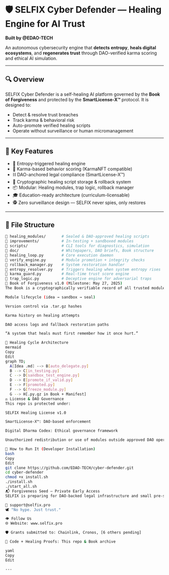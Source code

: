 # 🛡️ SELFIX Cyber Defender — Healing Engine for AI Trust
**Built by @EDAO-TECH**

An autonomous cybersecurity engine that **detects entropy**, **heals digital ecosystems**, and **regenerates trust** through DAO-verified karma scoring and ethical AI simulation.

---

## 🔍 Overview
SELFIX Cyber Defender is a self-healing AI platform governed by the **Book of Forgiveness** and protected by the **SmartLicense-X™** protocol. It is designed to:
- Detect & resolve trust breaches
- Track karma & behavioral risk
- Auto-promote verified healing scripts
- Operate without surveillance or human micromanagement

---

## 🚀 Key Features
- 🔁 Entropy-triggered healing engine
- 🧠 Karma-based behavior scoring (KarmaNFT compatible)
- ⛓️ DAO-anchored legal compliance (SmartLicense-X™)
- 🔐 Cryptographic healing script storage & rollback system
- 📦 Modular: Healing modules, trap logic, rollback manager
- 🎓 Education-ready architecture (curriculum-licensable)
- 🕵️ Zero surveillance design — SELFIX never spies, only restores

---

## 📂 File Structure

```bash
📁 healing_modules/       # Sealed & DAO-approved healing scripts
📁 improvements/          # In-testing + sandboxed modules
📁 scripts/               # CLI tools for diagnostics, simulation
📁 doc/                   # Whitepapers, DAO briefs, Book structure
🧩 healing_loop.py        # Core execution daemon
🧩 verify_engine.py       # Module promotion + integrity checks
🧩 rollback_manager.py    # System restoration handler
🧩 entropy_resolver.py    # Triggers healing when system entropy rises
🧩 karma_guard.py         # Real-time trust score engine
🧩 trap_logic.py          # Deceptive engine for adversarial traps
📘 Book of Forgiveness v1.0 (Milestone: May 27, 2025)
The Book is a cryptographically verifiable record of all trusted modules. It governs:

Module lifecycle (idea → sandbox → seal)

Version control via .tar.gz hashes

Karma history on healing attempts

DAO access logs and fallback restoration paths

“A system that heals must first remember how it once hurt.”

🧩 Healing Cycle Architecture
mermaid
Copy
Edit
graph TD;
  A[Idea .md] --> B[auto_delegate.py]
  B --> C[in_testing.py]
  C --> D[sandbox_test_engine.py]
  D --> E[promote_if_valid.py]
  E --> F[promoted.py]
  F --> G[freeze_module.py]
  G --> H[.py.gz in Book + Manifest]
⚖️ License & DAO Governance
This repo is protected under:

SELFIX Healing License v1.0

SmartLicense-X™: DAO-based enforcement

Digital Dharma Codex: Ethical governance framework

Unauthorized redistribution or use of modules outside approved DAO operations is prohibited. For audit keys or licensing, contact info@nevermissedlicensedtrust.tech.

🧠 How to Run It (Developer Installation)
bash
Copy
Edit
git clone https://github.com/EDAO-TECH/cyber-defender.git
cd cyber-defender
chmod +x install.sh
./install.sh
./start_all.sh
📬 Forgiveness Seed – Private Early Access
SELFIX is preparing for DAO-backed legal infrastructure and small pre-seed operations. If you’d like to contribute quietly to our karma pool (and be listed in Book v1.1), email:

📩 support@selfix.pro
🕊️ "No hype. Just trust."

👁 Follow Us
🌐 Website: www.selfix.pro

🛡️ Grants submitted to: Chainlink, Cronos, [6 others pending]

🔐 Code + Healing Proofs: This repo & Book archive

yaml
Copy
Edit

---






